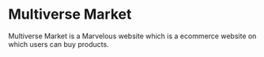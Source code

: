 # Multiverse Market
 Multiverse Market is a Marvelous website which is a ecommerce website on which users can buy products.
